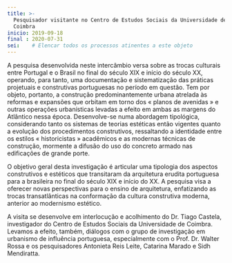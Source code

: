 ```yaml
---
title: >-
  Pesquisador visitante no Centro de Estudos Sociais da Universidade de
  Coimbra
inicio: 2019-09-18
final : 2020-07-31
sei:    # Elencar todos os processos atinentes a este objeto
---
```


A pesquisa desenvolvida neste intercâmbio versa sobre as trocas
culturais entre Portugal e o Brasil no final do século XIX e início do
século XX, operando, para tanto, uma documentação e sistematização das
práticas projetuais e construtivas portuguesas no período em questão.
Tem por objeto, portanto, a construção predominantemente urbana atrelada
às reformas e expansões que orbitam em torno dos « planos de avenidas »
e outras operações urbanísticas levadas a efeito em ambas as margens do
Atlântico nessa época. Desenvolve-se numa abordagem tipológica,
considerando tanto os sistemas de teorias estéticas então vigentes
quanto a evolução dos procedimentos construtivos, ressaltando a
identidade entre os estilos « historicistas » acadêmicos e as modernas
técnicas de construção, mormente a difusão do uso do concreto armado nas
edificações de grande porte.

O objetivo geral desta investigação é articular uma tipologia
dos aspectos construtivos e estéticos que transitaram da
arquitetura erudita portuguesa para a brasileira no final do século XIX
e início do XX. A pesquisa visa a oferecer novas perspectivas para o
ensino de arquitetura, enfatizando as trocas transatlânticas na
conformação da cultura construtiva moderna, anterior ao modernismo
estético.

A visita se desenvolve em interlocução e acolhimento do Dr. Tiago
Castela, investigador do Centro de Estudos Sociais da Universidade de
Coimbra. Levamos a efeito, também, diálogos com o grupo de investigação
em urbanismo de influência portuguesa, especialmente com o Prof. Dr.
Walter Rossa e os pesquisadores Antonieta Reis Leite, Catarina Marado e
Sidh Mendiratta.

